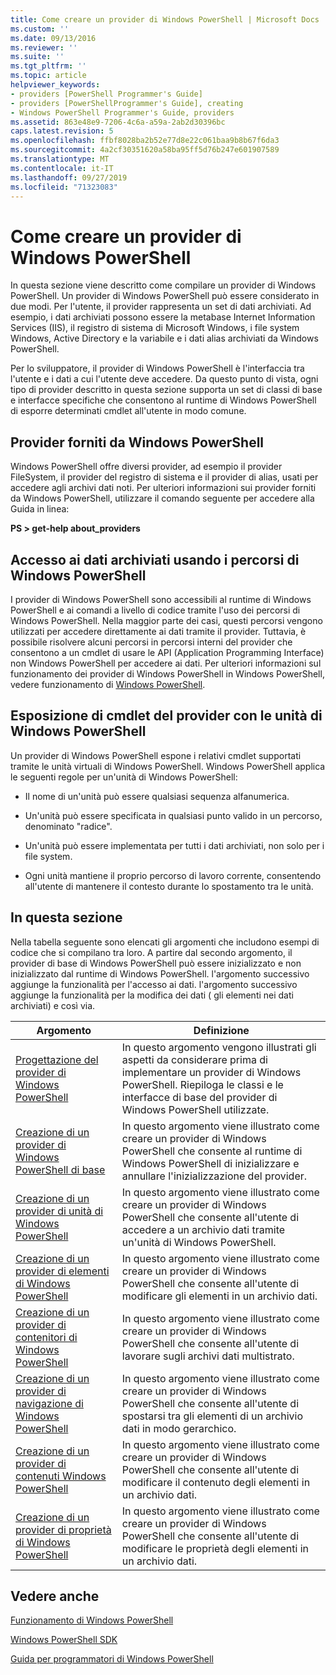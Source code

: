 ```yaml
---
title: Come creare un provider di Windows PowerShell | Microsoft Docs
ms.custom: ''
ms.date: 09/13/2016
ms.reviewer: ''
ms.suite: ''
ms.tgt_pltfrm: ''
ms.topic: article
helpviewer_keywords:
- providers [PowerShell Programmer's Guide]
- providers [PowerShellProgrammer's Guide], creating
- Windows PowerShell Programmer's Guide, providers
ms.assetid: 863e48e9-7206-4c6a-a59a-2ab2d30396bc
caps.latest.revision: 5
ms.openlocfilehash: ffbf8028ba2b52e77d8e22c061baa9b8b67f6da3
ms.sourcegitcommit: 4a2cf30351620a58ba95ff5d76b247e601907589
ms.translationtype: MT
ms.contentlocale: it-IT
ms.lasthandoff: 09/27/2019
ms.locfileid: "71323083"
---
```

# <a name="how-to-create-a-windows-powershell-provider"></a>Come creare un provider di Windows PowerShell

In questa sezione viene descritto come compilare un provider di Windows PowerShell. Un provider di Windows PowerShell può essere considerato in due modi. Per l'utente, il provider rappresenta un set di dati archiviati. Ad esempio, i dati archiviati possono essere la metabase Internet Information Services (IIS), il registro di sistema di Microsoft Windows, i file system Windows, Active Directory e la variabile e i dati alias archiviati da Windows PowerShell.

Per lo sviluppatore, il provider di Windows PowerShell è l'interfaccia tra l'utente e i dati a cui l'utente deve accedere. Da questo punto di vista, ogni tipo di provider descritto in questa sezione supporta un set di classi di base e interfacce specifiche che consentono al runtime di Windows PowerShell di esporre determinati cmdlet all'utente in modo comune.

## <a name="providers-provided-by-windows-powershell"></a>Provider forniti da Windows PowerShell

Windows PowerShell offre diversi provider, ad esempio il provider FileSystem, il provider del registro di sistema e il provider di alias, usati per accedere agli archivi dati noti. Per ulteriori informazioni sui provider forniti da Windows PowerShell, utilizzare il comando seguente per accedere alla Guida in linea:

**PS > get-help about_providers**

## <a name="accessing-the-stored-data-using-windows-powershell-paths"></a>Accesso ai dati archiviati usando i percorsi di Windows PowerShell

I provider di Windows PowerShell sono accessibili al runtime di Windows PowerShell e ai comandi a livello di codice tramite l'uso dei percorsi di Windows PowerShell. Nella maggior parte dei casi, questi percorsi vengono utilizzati per accedere direttamente ai dati tramite il provider. Tuttavia, è possibile risolvere alcuni percorsi in percorsi interni del provider che consentono a un cmdlet di usare le API (Application Programming Interface) non Windows PowerShell per accedere ai dati. Per ulteriori informazioni sul funzionamento dei provider di Windows PowerShell in Windows PowerShell, vedere funzionamento di [Windows PowerShell](https://msdn.microsoft.com/en-us/ced30e23-10af-4700-8933-49873bd84d58).

## <a name="exposing-provider-cmdlets-using-windows-powershell-drives"></a>Esposizione di cmdlet del provider con le unità di Windows PowerShell

Un provider di Windows PowerShell espone i relativi cmdlet supportati tramite le unità virtuali di Windows PowerShell. Windows PowerShell applica le seguenti regole per un'unità di Windows PowerShell:

- Il nome di un'unità può essere qualsiasi sequenza alfanumerica.

- Un'unità può essere specificata in qualsiasi punto valido in un percorso, denominato "radice".

- Un'unità può essere implementata per tutti i dati archiviati, non solo per i file system.

- Ogni unità mantiene il proprio percorso di lavoro corrente, consentendo all'utente di mantenere il contesto durante lo spostamento tra le unità.

## <a name="in-this-section"></a>In questa sezione

Nella tabella seguente sono elencati gli argomenti che includono esempi di codice che si compilano tra loro. A partire dal secondo argomento, il provider di base di Windows PowerShell può essere inizializzato e non inizializzato dal runtime di Windows PowerShell. l'argomento successivo aggiunge la funzionalità per l'accesso ai dati. l'argomento successivo aggiunge la funzionalità per la modifica dei dati ( gli elementi nei dati archiviati) e così via.

|Argomento|Definizione|
|-----------|----------------|
|[Progettazione del provider di Windows PowerShell](./designing-your-windows-powershell-provider.md)|In questo argomento vengono illustrati gli aspetti da considerare prima di implementare un provider di Windows PowerShell. Riepiloga le classi e le interfacce di base del provider di Windows PowerShell utilizzate.|
|[Creazione di un provider di Windows PowerShell di base](./creating-a-basic-windows-powershell-provider.md)|In questo argomento viene illustrato come creare un provider di Windows PowerShell che consente al runtime di Windows PowerShell di inizializzare e annullare l'inizializzazione del provider.|
|[Creazione di un provider di unità di Windows PowerShell](./creating-a-windows-powershell-drive-provider.md)|In questo argomento viene illustrato come creare un provider di Windows PowerShell che consente all'utente di accedere a un archivio dati tramite un'unità di Windows PowerShell.|
|[Creazione di un provider di elementi di Windows PowerShell](./creating-a-windows-powershell-item-provider.md)|In questo argomento viene illustrato come creare un provider di Windows PowerShell che consente all'utente di modificare gli elementi in un archivio dati.|
|[Creazione di un provider di contenitori di Windows PowerShell](./creating-a-windows-powershell-container-provider.md)|In questo argomento viene illustrato come creare un provider di Windows PowerShell che consente all'utente di lavorare sugli archivi dati multistrato.|
|[Creazione di un provider di navigazione di Windows PowerShell](./creating-a-windows-powershell-navigation-provider.md)|In questo argomento viene illustrato come creare un provider di Windows PowerShell che consente all'utente di spostarsi tra gli elementi di un archivio dati in modo gerarchico.|
|[Creazione di un provider di contenuti Windows PowerShell](./creating-a-windows-powershell-content-provider.md)|In questo argomento viene illustrato come creare un provider di Windows PowerShell che consente all'utente di modificare il contenuto degli elementi in un archivio dati.|
|[Creazione di un provider di proprietà di Windows PowerShell](./creating-a-windows-powershell-property-provider.md)|In questo argomento viene illustrato come creare un provider di Windows PowerShell che consente all'utente di modificare le proprietà degli elementi in un archivio dati.|

## <a name="see-also"></a>Vedere anche

[Funzionamento di Windows PowerShell](https://msdn.microsoft.com/en-us/ced30e23-10af-4700-8933-49873bd84d58)

[Windows PowerShell SDK](../windows-powershell-reference.md)

[Guida per programmatori di Windows PowerShell](./windows-powershell-programmer-s-guide.md)
